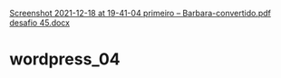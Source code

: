 [Screenshot 2021-12-18 at 19-41-04 primeiro – Barbara-convertido.pdf](https://github.com/Bah1522/wordpress_04/files/7740090/Screenshot.2021-12-18.at.19-41-04.primeiro.Barbara-convertido.pdf)
[desafio 45.docx](https://github.com/Bah1522/wordpress_04/files/7740099/desafio.45.docx)
# wordpress_04
